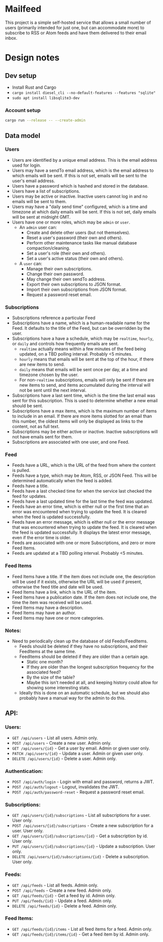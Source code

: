 # Mailfeed

This project is a simple self-hosted service that allows a small number of users
(primarily intended for just one, but can accommodate more) to subscribe to RSS or Atom
feeds and have them delivered to their email inbox.

# Design notes

## Dev setup

- Install Rust and Cargo
- `cargo install diesel_cli --no-default-features --features "sqlite"`
- `sudo apt install libsqlite3-dev`

### Account setup

```sh
cargo run --release -- --create-admin
```

## Data model

### Users

- Users are identified by a unique email address. This is the email address used for login.
- Users may have a sendTo email address, which is the email address to which emails will
  be sent. If this is not set, emails will be sent to the user's email address.
- Users have a password which is hashed and stored in the database.
- Users have a list of subscriptions.
- Users may be active or inactive. Inactive users cannot log in and no emails will be
  sent to them.
- Users may have a "daily send time" configured, which is a time and timezone at which
  daily emails will be sent. If this is not set, daily emails will be sent at midnight
  GMT.
- Users have one or more roles, which may be `admin` or `user`. 
  - An `admin` user can:
    - Create and delete other users (but not themselves).
    - Reset a user's password (their own and others).
    - Perform other maintenance tasks like manual database compaction/cleaning.
    - Set a user's role (their own and others).
    - Set a user's active status (their own and others).
  - A `user` can:
    - Manage their own subscriptions.
    - Change their own password.
    - May change their own sendTo address.
    - Export their own subscriptions to JSON format.
    - Import their own subscriptions from JSON format.
    - Request a password reset email.

### Subscriptions

- Subscriptions reference a particular Feed
- Subscriptions have a name, which is a human-readable name for the Feed. It defaults to
  the title of the Feed, but can be overridden by the user.
- Subscriptions have a have a schedule, which may be `realtime`, `hourly`, or `daily` and
  controls how frequently emails are sent. 
    - `realtime` actually means within a few minutes of the feed being updated, on 
      a TBD polling interval. Probably <5 minutes.
    - `hourly` means that emails will be sent at the top of the hour, if there are new
      items to send.
    - `daily` means that emails will be sent once per day, at a time and timezone chosen
      by the user.
    - For non-`realtime` subscriptions, emails will only be sent if there are new items
      to send, and items accumulated during the interval will not be sent until the next
      interval.
- Subscriptions have a last sent time, which is the time the last email was sent for this
  subscription. This is used to determine whether a new email should be sent.
- Subscriptions have a max items, which is the maximum number of items to include in an
  email. If there are more items slotted for an email than this number, the oldest items
  will only be displayed as links to the content, not as full text.
- Subscriptions may be either active or inactive. Inactive subscriptions will not have
  emails sent for them.
- Subscriptions are associated with one user, and one Feed.

### Feed

- Feeds have a URL, which is the URL of the feed from where the content is pulled.
- Feeds have a type, which may be Atom, RSS, or JSON Feed. This will be determined
  automatically when the feed is added.
- Feeds have a title.
- Feeds have a last checked time for when the service last checked the feed for updates.
- Feeds have a last updated time for the last time the feed was updated.
- Feeds have an error time, which is either null or the first time that an error was
  encountered when trying to update the feed. It is cleared when the feed is updated
  successfully.
- Feeds have an error message, which is either null or the error message that was
  encountered when trying to update the feed. It is cleared when the feed is updated
  successfully. It displays the latest error message, even if the error time is older.
- Feeds are associated with one or more Subscriptions, and zero or more Feed Items.
- Feeds are updated at a TBD polling interval. Probably <5 minutes.

### Feed Items

- Feed Items have a title. If the item does not include one, the description will be used if
  it exists, otherwise the URL will be used if present, otherwise the feed title and date
  will be used.
- Feed Items have a link, which is the URL of the item.
- Feed Items have a publication date. If the item does not include one, the time the item
  was received will be used.
- Feed Items may have a description.
- Feed Items may have an author.
- Feed Items may have one or more categories.

### Notes:

- Need to periodically clean up the database of old Feeds/FeedItems. 
  - Feeds should be deleted if they have no subscriptions, and their FeedItems at the same time. 
  - FeedItems should be deleted if they are older than a certain age. 
    - Static one month?
    - If they are older than the longest subscription frequency for the associated feed?
    - By the size of the table? 
    - Maybe this isn't needed at all, and keeping history could allow for showing 
      some interesting stats.
  - Ideally this is done on an automatic schedule, but we should also probably have a 
    manual way for the admin to do this.

## API:

### Users:

- `GET /api/users` - List all users. Admin only.
- `POST /api/users` - Create a new user. Admin only.
- `GET /api/users/{id}` - Get a user by email. Admin or given user only.
- `PATCH /api/users/{id}` - Update a user. Admin or given user only.
- `DELETE /api/users/{id}` - Delete a user. Admin only.

### Authentication:

- `POST /api/auth/login` - Login with email and password, returns a JWT.
- `POST /api/auth/logout` - Logout, invalidates the JWT.
- `POST /api/auth/password-reset` - Request a password reset email.

### Subscriptions:

- `GET /api/users/{id}/subscriptions` - List all subscriptions for a user. User only.
- `POST /api/users/{id}/subscriptions` - Create a new subscription for a user. User only.
- `GET /api/users/{id}/subscriptions/{id}` - Get a subscription by id. User only.
- `PUT /api/users/{id}/subscriptions/{id}` - Update a subscription. User only.
- `DELETE /api/users/{id}/subscriptions/{id}` - Delete a subscription. User only.

### Feeds:

- `GET /api/feeds` - List all feeds. Admin only.
- `POST /api/feeds` - Create a new feed. Admin only.
- `GET /api/feeds/{id}` - Get a feed by id. Admin only.
- `PUT /api/feeds/{id}` - Update a feed. Admin only.
- `DELETE /api/feeds/{id}` - Delete a feed. Admin only.

### Feed Items:

- `GET /api/feeds/{id}/items` - List all feed items for a feed. Admin only.
- `GET /api/feeds/{id}/items/{id}` - Get a feed item by id. Admin only.
